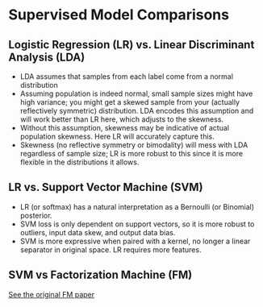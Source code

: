 # Supervised Model Comparisons

## Logistic Regression (LR) vs. Linear Discriminant Analysis (LDA)

* LDA assumes that samples from each label come from a normal distribution
* Assuming population is indeed normal, small sample sizes might have high variance; you might get a skewed sample from your (actually reflectively symmetric) distribution. LDA encodes this assumption and will work better than LR here, which adjusts to the skewness.
* Without this assumption, skewness may be indicative of actual population skewness. Here LR will accurately capture this.
* Skewness (no reflective symmetry or bimodality) will mess with LDA regardless of sample size; LR is more robust to this since it is more flexible in the distributions it allows.

## LR vs. Support Vector Machine (SVM)

* LR (or softmax) has a natural interpretation as a Bernoulli (or Binomial) posterior.
* SVM loss is only dependent on support vectors, so it is more robust to outliers, input data skew, and output data bias.
* SVM is more expressive when paired with a kernel, no longer a linear separator in original space. LR requires more features.

## SVM vs Factorization Machine (FM)

[See the original FM paper](https://www.ismll.uni-hildesheim.de/pub/pdfs/Rendle2010FM.pdf)
